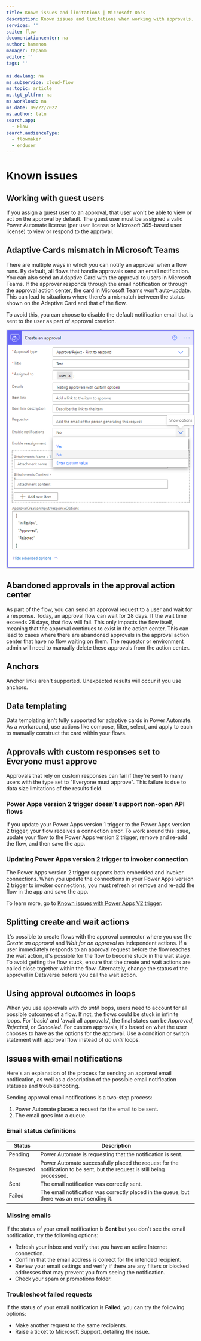 ```yaml
---
title: Known issues and limitations | Microsoft Docs
description: Known issues and limitations when working with approvals.
services: ''
suite: flow
documentationcenter: na
author: hamenon 
manager: tapanm
editor: ''
tags: ''

ms.devlang: na
ms.subservice: cloud-flow
ms.topic: article
ms.tgt_pltfrm: na
ms.workload: na
ms.date: 09/22/2022
ms.author: tatn
search.app: 
  - Flow
search.audienceType: 
  - flowmaker
  - enduser
---
```


# Known issues

## Working with guest users

If you assign a guest user to an approval, that user won't be able to view or act on the approval by default. The guest user must be assigned a valid Power Automate license (per user license or Microsoft 365-based user license) to view or respond to the approval.
  
## Adaptive Cards mismatch in Microsoft Teams

There are multiple ways in which you can notify an approver when a flow runs. By default, all flows that handle approvals send an email notification. You can also send an Adaptive Card with the approval to users in Microsoft Teams. If the approver responds through the email notification or through the approval action center, the card in Microsoft Teams won't auto-update. This can lead to situations where there's a mismatch between the status shown on the Adaptive Card and that of the flow.

To avoid this, you can choose to disable the default notification email that is sent to the user as part of approval creation. 

![Disable default email notification.](./media/create-approval-response-options/disable-default-notification.png)

## Abandoned approvals in the approval action center

As part of the flow, you can send an approval request to a user and wait for a response. Today, an approval flow can wait for 28 days. If the wait time exceeds 28 days, that flow will fail. This only impacts the flow itself, meaning that the approval continues to exist in the action center. This can lead to cases where there are abandoned approvals in the approval action center that have no flow waiting on them. The requestor or environment admin will need to manually delete these approvals from the action center.

## Anchors

Anchor links aren't supported. Unexpected results will occur if you use anchors.

## Data templating

Data templating isn't fully supported for adaptive cards in Power Automate. As a workaround, use actions like compose, filter, select, and apply to each to manually construct the card within your flows.

## Approvals with custom responses set to Everyone must approve

Approvals that rely on custom responses can fail if they're sent to many users with the type set to "Everyone must approve". This failure is due to data size limitations of the results field.

### Power Apps version 2 trigger doesn't support non-open API flows

If you update your Power Apps version 1 trigger to the Power Apps version 2 trigger, your flow receives a connection error. To work around this issue, update your flow to the Power Apps version 2 trigger, remove and re-add the flow, and then save the app.

### Updating Power Apps version 2 trigger to invoker connection

The Power Apps version 2 trigger supports both embedded and invoker connections. When you update the connections in your Power Apps version 2 trigger to invoker connections, you must refresh or remove and re-add the flow in the app and save the app. 

To learn more, go to [Known issues with Power Apps V2 trigger](/troubleshoot/power-platform/power-automate/known-issues-power-apps-v2-trigger).

## Splitting create and wait actions

It's possible to create flows with the approval connector where you use the *Create an approval* and *Wait for an approval* as independent actions. If a user immediately responds to an approval request before the flow reaches the wait action, it's possible for the flow to become stuck in the wait stage. To avoid getting the flow stuck, ensure that the create and wait actions are called close together within the flow. Alternately, change the status of the approval in Dataverse before you call the wait action.

## Using approval outcomes in loops

When you use approvals with *do until* loops, users need to account for all possible outcomes of a flow. If not, the flows could be stuck in infinite loops. For 'basic' and 'await all approvals', the final states can be *Approved*, *Rejected*, or *Canceled*. For custom approvals, it's based on what the user chooses to have as the options for the approval. Use a condition or switch statement with approval flow instead of *do until* loops.

## Issues with email notifications

Here's an explanation of the process for sending an approval email notification, as well as a description of the possible email notification statuses and troubleshooting.

Sending approval email notifications is a two-step process:

1. Power Automate places a request for the email to be sent.
1. The email goes into a queue.

### Email status definitions

Status|Description
------|------------
Pending|Power Automate is requesting that the notification is sent.
Requested| Power Automate successfully placed the request for the notification to be sent, but the request is still being processed.
Sent| The email notification was correctly sent.
Failed| The email notification was correctly placed in the queue, but there was an error sending it.

### Missing emails

If the status of your email notification is **Sent** but you don't see the email notification, try the following options:

- Refresh your inbox and verify that you have an active Internet connection.
- Confirm that the email address is correct for the intended recipient.
- Review your email settings and verify if there are any filters or blocked addresses that may prevent you from seeing the notification.
- Check your spam or promotions folder.

### Troubleshoot failed requests

If the status of your email notification is **Failed**, you can try the following options:

- Make another request to the same recipients.
- Raise a ticket to Microsoft Support, detailing the issue.
